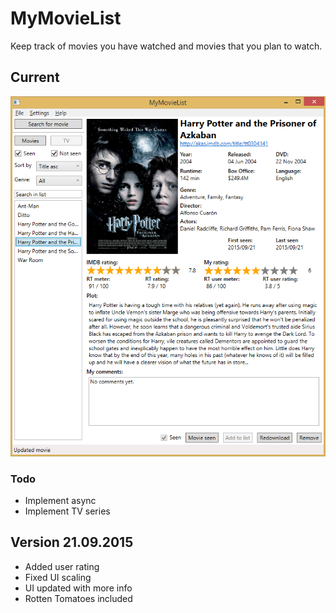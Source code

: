 # MyMovieList

Keep track of movies you have watched and movies that you plan to watch.

## Current 

![Screenshot](/Screenshots/screenshot21092015.jpg)


### Todo
 - Implement async
 - Implement TV series


## Version 21.09.2015
 - Added user rating
 - Fixed UI scaling
 - UI updated with more info
 - Rotten Tomatoes included



